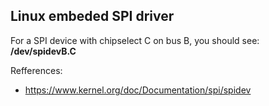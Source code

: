 ## Linux embeded SPI driver

For a SPI device with chipselect C on bus B, you should see: **/dev/spidevB.C**

Refferences:
  * https://www.kernel.org/doc/Documentation/spi/spidev